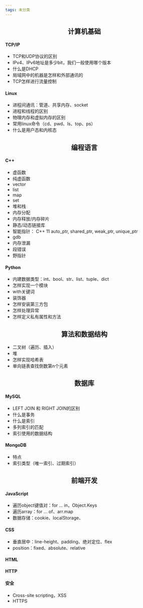 ```yaml
---
tags: 未分类
---
```




## <center>计算机基础</center>

#### TCP/IP

- TCP和UDP协议的区别
- IPv4、IPv6地址是多少bit，我们一般使用哪个版本
- 什么是DHCP
- 局域网中的机器是怎样和外部通讯的
- TCP怎样进行流量控制

#### Linux

- 进程间通讯：管道、共享内存、socket
- 进程和线程的区别
- 物理内存和虚拟内存的区别
- 常用linux命令（cd、pwd、ls、top、ps）
- 什么是用户态和内核态

## <center>编程语言</center>

#### C++
- 虚函数
- 纯虚函数
- vector
- list
- map
- set
- 堆和栈
- 内存分配
- 内存释放/内存碎片
- 静态/动态链接库
- 智能指针： C++ 11 auto_ptr, shared_ptr, weak_ptr, unique_ptr
- gdb
- 内存泄漏
- 段错误
- 野指针

#### Python

- 内建数据类型：int、bool、str、list、tuple、dict
- 怎样实现一个模块
- with关键词
- 装饰器
- 怎样安装第三方包
- 怎样处理异常
- 怎样定义私有属性和方法

## <center>算法和数据结构</center>

* 二叉树（遍历、插入）
* 堆
* 怎样实现哈希表
* 单向链表查找倒数第n个元素

## <center>数据库</center>

#### MySQL

- LEFT JOIN 和 RIGHT JOIN的区别
- 什么是事务
- 什么是索引
- 多列索引的匹配
- 索引使用的数据结构

#### MongoDB

* 特点
* 索引类型（唯一索引、过期索引）

## <center>前端开发</center>

#### JavaScript

* 遍历object键值对：for ... in，Object.Keys
* 遍历array：for ... of、arr.map
* 数据存储：cookie、localStorage、

#### CSS

* 垂直居中：line-height、padding、绝对定位、flex
* position：fixed、absolute、relative

#### HTML

#### HTTP

#### 安全

* Cross-site scripting，XSS
* HTTPS
